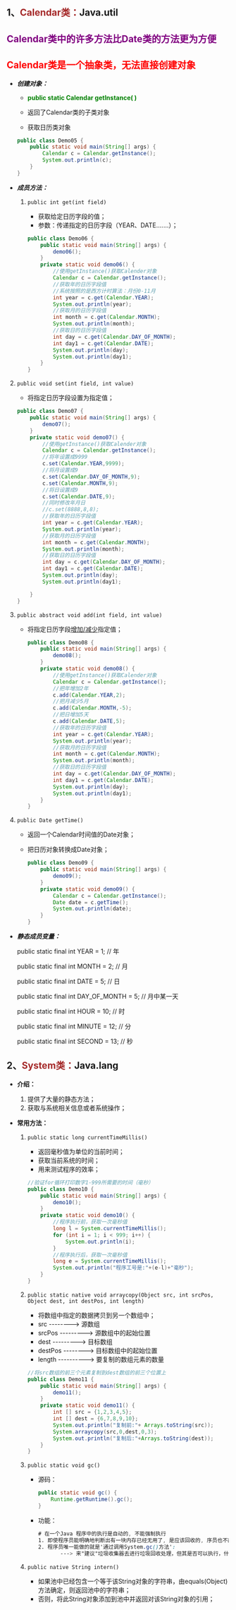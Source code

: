 ## 1、<span style="color:brown">**Calendar类：**</span>Java.util

## <span style="color:purple">**Calendar类中的许多方法比Date类的方法更为方便**</span>

## <span style="color:red">**Calendar类是一个抽象类，无法直接创建对象**</span>

- ***创建对象：***

  - <span style="color:green">**public   static   Calendar   getInstance( )**</span>
  - 返回了Calendar类的子类对象
    
  - 获取日历类对象
  
  ```java
  public class Demo05 {
      public static void main(String[] args) {
          Calendar c = Calendar.getInstance();
          System.out.println(c);
      }
  }
  ```
  
- ***成员方法：***

  1. `public int get(int field)`  

     - 获取给定日历字段的值；
     - 参数：传递指定的日历字段（YEAR、DATE.......）；

     ```java
     public class Demo06 {
         public static void main(String[] args) {
             demo06();
         }
         private static void demo06() {
             //使用getInstance()获取Calender对象
             Calendar c = Calendar.getInstance();
             //获取年的日历字段值
             //系统按照的是西方计时算法：月份0-11月
             int year = c.get(Calendar.YEAR);
             System.out.println(year);
             //获取月的日历字段值
             int month = c.get(Calendar.MONTH);
             System.out.println(month);
             //获取日的日历字段值
             int day = c.get(Calendar.DAY_OF_MONTH);
             int day1 = c.get(Calendar.DATE);
             System.out.println(day);
             System.out.println(day1);
         }
     }
2. `public void set(int field, int value)`
  
   -  将指定日历字段设置为指定值；
   
     ```java
     public class Demo07 {
         public static void main(String[] args) {
             demo07();
         }
         private static void demo07() {
             //使用getInstance()获取Calender对象
             Calendar c = Calendar.getInstance();
             //将年设置成9999
             c.set(Calendar.YEAR,9999);
             //将月设置成9
             c.set(Calendar.DAY_OF_MONTH,9);
             c.set(Calendar.MONTH,9);
             //将日设置成9
             c.set(Calendar.DATE,9);
             //同时修改年月日
             //c.set(8888,8,8);
             //获取年的日历字段值
             int year = c.get(Calendar.YEAR);
             System.out.println(year);
             //获取月的日历字段值
             int month = c.get(Calendar.MONTH);
             System.out.println(month);
             //获取日的日历字段值
             int day = c.get(Calendar.DAY_OF_MONTH);
             int day1 = c.get(Calendar.DATE);
             System.out.println(day);
             System.out.println(day1);
     
         }
     }
     ```
     
   
  3. `public abstract void add(int field, int value)` 

     - 将指定日历字段<u>增加/减少</u>指定值；
     
       ```java
       public class Demo08 {
           public static void main(String[] args) {
               demo08();
           }
           private static void demo08() {
               //使用getInstance()获取Calender对象
               Calendar c = Calendar.getInstance();
               //把年增加2年
               c.add(Calendar.YEAR,2);
               //把月减少5月
               c.add(Calendar.MONTH,-5);
               //把日增加5天
               c.add(Calendar.DATE,5);
               //获取年的日历字段值
               int year = c.get(Calendar.YEAR);
               System.out.println(year);
               //获取月的日历字段值
               int month = c.get(Calendar.MONTH);
               System.out.println(month);
               //获取日的日历字段值
               int day = c.get(Calendar.DAY_OF_MONTH);
               int day1 = c.get(Calendar.DATE);
               System.out.println(day);
               System.out.println(day1);
           }
       }
       ```
     
  4. `public Date getTime()`
     
     - 返回一个Calendar时间值的Date对象；
     
     - 把日历对象转换成Date对象；
     
       ```java
       public class Demo09 {
           public static void main(String[] args) {
               demo09();
           }
           private static void demo09() {
               Calendar c = Calendar.getInstance();
               Date date = c.getTime();
               System.out.println(date);
           }
       }
       ```

- ***静态成员变量：***

  	public  static   final   int   YEAR = 1;  // 年
  	
  	public  static   final   int   MONTH = 2;  // 月
  	
  	public  static   final   int   DATE = 5;  // 日
  	
  	public  static   final   int   DAY_OF_MONTH = 5;  // 月中某一天
  	
  	public  static   final   int   HOUR = 10;  // 时
  	
  	public  static   final   int   MINUTE = 12;  // 分
  	
  	public  static   final   int   SECOND = 13;  // 秒

## 2、<span style="color:brown">**System类：**</span>Java.lang

- **介绍：**

  1. 提供了大量的静态方法；
  2. 获取与系统相关信息或者系统操作；

- **常用方法：**

  1. `public static long currentTimeMillis()`
  
     - 返回毫秒值为单位的当前时间；
     - 获取当前系统的时间；
     - 用来测试程序的效率；
  
     ```java
     //验证for循环打印数字1-999所需要的时间（毫秒）
     public class Demo10 {
         public static void main(String[] args) {
             demo10();
         }
         private static void demo10() {
             //程序执行前，获取一次毫秒值
             long l = System.currentTimeMillis();
             for (int i = 1; i < 999; i++) {
                 System.out.println(i);
             }
             //程序执行后，获取一次毫秒值
             long e = System.currentTimeMillis();
             System.out.println("程序工号是:"+(e-l)+"毫秒");
         }
     }
     ```
  
  2. `public static native void arraycopy(Object src, int srcPos, Object dest, int destPos, int length)`
  
     <!--Arrays类的copyOf()应用了该方法的原理-->
  
     - 将数组中指定的数据拷贝到另一个数组中；
     - src --------> 源数组
     - srcPos ---------> 源数组中的起始位置
     - dest ---------> 目标数组
     - destPos --------> 目标数组中的起始位置
     - length ----------> 要复制的数组元素的数量
  
     ```java
     //将src数组的前三个元素复制到dest数组的前三个位置上
     public class Demo11 {
         public static void main(String[] args) {
             demo11();
         }
         private static void demo11() {
             int [] src = {1,2,3,4,5};
             int [] dest = {6,7,8,9,10};
             System.out.println("复制前:"+ Arrays.toString(src));
             System.arraycopy(src,0,dest,0,3);
             System.out.println("复制后:"+Arrays.toString(dest));
         }
     }
     ```
  
  3. `public static void gc()`
  
     - 源码：
  
       ```java
       public static void gc() {
           Runtime.getRuntime().gc();
       }
       ```
  
     - 功能：
  
       ```scss
       # 在一个Java 程序中的执行是自动的, 不能强制执行
       1. 即使程序员能明确地判断出有一块内存已经无用了, 是应该回收的, 序员也不能强制垃圾收集器回收该内存块;
       2. 程序员唯一能做的就是'通过调用System.gc()方法':
              ---> 来"建议"垃圾收集器去进行垃圾回收处理，但其是否可以执行，什么时候执行却都是不可知的。
       ```
       
  
  4. `public native String intern()`
  
     - 如果池中已经包含一个等于该String对象的字符串，由equals(Object)方法确定，则返回池中的字符串；
     - 否则，将此String对象添加到池中并返回对该String对象的引用；
  


